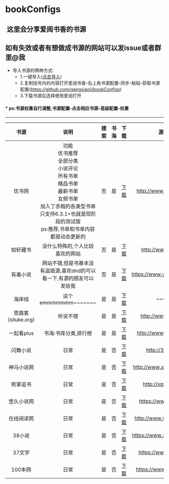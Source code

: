 # bookConfigs
​
这里会分享爱阅书香的书源</br>
---
如有失效或者有想做成书源的网站可以发issue或者群里@我
---
* 导入书源的两种方式:
	* 1.一键导入([点击导入](https://xgg.kim/t5N83))
	* 2.复制括号内的内容打开爱阅书香-右上角书源配置-同步-粘贴-获取书源配置(https://github.com/gangxiaoji/bookConfigs)
	* 3.下载书源后选择使用爱阅打开
#### * ps:书源权重自行调整,书源配置-点击相应书源-高级配置-权重
------
|书源|说明|搜索|书海|下载|源网站|
|:---:|:---:|:---:|:---:|:---:|:---:|
|优书网|功能</br>优书推荐</br>全部分类</br>小说评论</br>所有书单</br>精品书单</br>最新书单</br>女频书单</br>加入了赤戟的各类型书单</br>只支持6.3.1+也就是现阶段的测试版</br>ps:推荐,书单和书单内容都是动态更新的|否|是|[下载](https://github.com/gangxiaoji/bookConfigs/raw/master/优书网(仅书海).ibs)|http://www.yousuu.com/|
|知轩藏书|没什么特殊的,个人比较喜欢的网站|否|是|[下载](https://github.com/gangxiaoji/bookConfigs/raw/master/知轩藏书(仅书海).ibs)|http://www.zxcs.me/|
|有毒小说|网站不错,但是书基本没有盗版源,喜欢dnd的可以看一下,有源的朋友可以发给我|否|是|[下载](https://github.com/gangxiaoji/bookConfigs/raw/master/有毒小说(仅书海).ibs)|https://www.youdubook.com|
|海岸线|这个emmmmmmm~~~~~~~|是|是|[下载](https://github.com/gangxiaoji/bookConfigs/raw/master/海岸线.ibs)|~~~~~~|
|思路客(siluke.org)|听说不错|是|是|[下载](https://github.com/gangxiaoji/bookConfigs/raw/master/思路客(siluke.org).ibs)|http://www.siluke.org|
|一起看plus|书海:书库分类,排行榜|是|是|[下载](https://github.com/gangxiaoji/bookConfigs/raw/master/一起看plus.ibs)|http://www.yqkplus.com|
|闪舞小说|日常|是|否|[下载](https://github.com/gangxiaoji/bookConfigs/raw/master/闪舞小说.ibs)|http://35xs.com/|
|神马小说网|日常|是|否|[下载](https://github.com/gangxiaoji/bookConfigs/raw/master/神马小说网.ibs)|http://www.shenmaxs.com/|
|熊掌追书|日常|是|否|[下载](https://github.com/gangxiaoji/bookConfigs/raw/master/熊掌追书.ibs)|http://xgssvip.com/|
|悠久小说网|日常|是|否|[下载](https://github.com/gangxiaoji/bookConfigs/raw/master/悠久小说网.ibs)|https://www.ujxs.com/|
|在线阅读网|日常|是|否|[下载](https://github.com/gangxiaoji/bookConfigs/raw/master/在线阅读网.ibs)|http://www.yuedu88.com/|
|38小说|日常|是|否|[下载](https://github.com/gangxiaoji/bookConfigs/raw/master/38小说.ibs)|https://www.38kanshu.com/|
|37文学|日常|是|否|[下载](https://github.com/gangxiaoji/bookConfigs/raw/master/37文学.ibs)|https://www.37wx.top/|
|100本网|日常|是|否|[下载](https://github.com/gangxiaoji/bookConfigs/raw/master/100本网.ibs)|https://www.100ben.net/|
